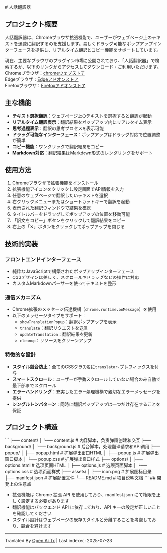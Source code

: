 <translate-content># 人話翻訳器

## プロジェクト概要

人話翻訳器は、Chromeブラウザ拡張機能で、ユーザーがウェブページ上のテキストを迅速に翻訳するのを支援します。美しくドラッグ可能なポップアップインターフェースを提供し、リアルタイム翻訳とコピー機能をサポートしています。  

現在、主要なブラウザのプラグイン市場に公開されており、「人話翻訳器」で検索するか、以下のリンクからアクセスしてダウンロード・ご利用いただけます。  
Chromeブラウザ：[chromeウェブストア](https://chromewebstore.google.com/detail/genddacnaonloeecodkncflhpcdbcmdh)  
Edgeブラウザ：[Edgeアドオンストア](https://microsoftedge.microsoft.com/addons/detail/%E4%BA%BA%E8%AF%9D%E7%BF%BB%E8%AF%91%E5%99%A8/nfcgnclfgdeocdakoconadlbonnjaglj)  
Firefoxブラウザ：[Firefoxアドオンストア](https://addons.mozilla.org/zh-CN/firefox/addon/%E4%BA%BA%E8%AF%9D%E7%BF%BB%E8%AF%91%E5%99%A8/)  

## 主な機能

- **テキスト選択翻訳**：ウェブページ上のテキストを選択すると翻訳が起動
- **リアルタイム翻訳表示**：翻訳結果をポップアップ内にリアルタイム表示
- **思考過程表示**：翻訳の思考プロセスを表示可能
- **ドラッグ可能なインターフェース**：ポップアップはドラッグ対応で位置調整が簡単
- **コピー機能**：ワンクリックで翻訳結果をコピー
- **Markdown対応**：翻訳結果はMarkdown形式のレンダリングをサポート

## 使用方法

1. Chromeブラウザで拡張機能をインストール
2. 拡張機能アイコンをクリックし設定画面でAPI情報を入力
3. 任意のウェブページで翻訳したいテキストを選択
4. 右クリックメニューまたはショートカットキーで翻訳を起動
5. 表示された翻訳ウィンドウで結果を確認
6. タイトルバーをドラッグしてポップアップの位置を移動可能
7. 「訳文をコピー」ボタンをクリックして翻訳結果をコピー
8. 右上の「✕」ボタンをクリックしてポップアップを閉じる

## 技術的実装

### フロントエンドインターフェース

- 純粋なJavaScriptで構築されたポップアップインターフェース
- CSSデザインは美しく、スクロールやドラッグなどの操作に対応
- カスタムMarkdownパーサーを使ってテキストを整形

### 通信メカニズム

- Chrome拡張のメッセージ伝達機構（`chrome.runtime.onMessage`）を使用
- 以下のメッセージタイプをサポート：
  - `showTranslationPopup`：翻訳ポップアップを表示
  - `translate`：翻訳リクエストを送信
  - `updateTranslation`：翻訳結果を更新
  - `cleanup`：リソースをクリーンアップ

### 特徴的な設計

- **スタイル競合防止**：全てのCSSクラス名に`translator-`プレフィックスを付与
- **スマートスクロール**：ユーザーが手動スクロールしていない場合のみ自動で最下部までスクロール
- **エラーハンドリング**：充実したエラー処理機構で親切なエラーメッセージを提供
- **シングルトンパターン**：同時に翻訳ポップアップは一つだけ存在することを保証

## プロジェクト構造
</translate-content>
```
├── content/
│   └── content.js    # 内容脚本，负责弹窗创建和交互
├── background/
│   └── background.js # 后台脚本，处理翻译请求和API调用
├── popup/
│   ├── popup.html    # 扩展弹出窗口HTML
│   ├── popup.js      # 扩展弹出窗口脚本
│   └── popup.css     # 扩展弹出窗口样式
├── options/
│   ├── options.html  # 选项页面HTML
│   ├── options.js    # 选项页面脚本
│   └── options.css   # 选项页面样式
├── assets/
│   ├── icon.png      # 扩展图标目录
├── manifest.json     # 扩展配置文件
└── README.md         # 项目说明文档
```
## 開発上の注意点

- 拡張機能は Chrome 拡張 API を使用しており、manifest.json にて権限を正しく設定する必要があります
- 翻訳機能はバックエンド API に依存しており、API キーの設定が正しいことを確認してください
- スタイル設計はウェブページの既存スタイルと分離することを考慮しており、競合を避けます


---

Tranlated By [Open Ai Tx](https://github.com/OpenAiTx/OpenAiTx) | Last indexed: 2025-07-23

---